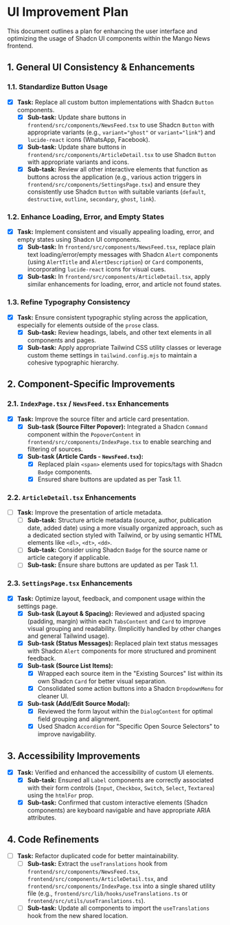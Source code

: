 # UI Improvement Plan

This document outlines a plan for enhancing the user interface and optimizing the usage of Shadcn UI components within the Mango News frontend.

## 1. General UI Consistency & Enhancements

### 1.1. Standardize Button Usage
- [x] **Task:** Replace all custom button implementations with Shadcn `Button` components.
  - [x] **Sub-task:** Update share buttons in `frontend/src/components/NewsFeed.tsx` to use Shadcn `Button` with appropriate variants (e.g., `variant="ghost"` or `variant="link"`) and `lucide-react` icons (WhatsApp, Facebook).
  - [x] **Sub-task:** Update share buttons in `frontend/src/components/ArticleDetail.tsx` to use Shadcn `Button` with appropriate variants and icons.
  - [x] **Sub-task:** Review all other interactive elements that function as buttons across the application (e.g., various action triggers in `frontend/src/components/SettingsPage.tsx`) and ensure they consistently use Shadcn `Button` with suitable variants (`default`, `destructive`, `outline`, `secondary`, `ghost`, `link`).

### 1.2. Enhance Loading, Error, and Empty States
- [x] **Task:** Implement consistent and visually appealing loading, error, and empty states using Shadcn UI components.
  - [x] **Sub-task:** In `frontend/src/components/NewsFeed.tsx`, replace plain text loading/error/empty messages with Shadcn `Alert` components (using `AlertTitle` and `AlertDescription`) or `Card` components, incorporating `lucide-react` icons for visual cues.
  - [x] **Sub-task:** In `frontend/src/components/ArticleDetail.tsx`, apply similar enhancements for loading, error, and article not found states.

### 1.3. Refine Typography Consistency
- [x] **Task:** Ensure consistent typographic styling across the application, especially for elements outside of the `prose` class.
  - [x] **Sub-task:** Review headings, labels, and other text elements in all components and pages.
  - [x] **Sub-task:** Apply appropriate Tailwind CSS utility classes or leverage custom theme settings in `tailwind.config.mjs` to maintain a cohesive typographic hierarchy.

## 2. Component-Specific Improvements

### 2.1. `IndexPage.tsx` / `NewsFeed.tsx` Enhancements
- [x] **Task:** Improve the source filter and article card presentation.
  - [x] **Sub-task (Source Filter Popover):** Integrated a Shadcn `Command` component within the `PopoverContent` in `frontend/src/components/IndexPage.tsx` to enable searching and filtering of sources.
  - [x] **Sub-task (Article Cards - `NewsFeed.tsx`):**
    - [x] Replaced plain `<span>` elements used for topics/tags with Shadcn `Badge` components.
    - [x] Ensured share buttons are updated as per Task 1.1.

### 2.2. `ArticleDetail.tsx` Enhancements
- [ ] **Task:** Improve the presentation of article metadata.
  - [ ] **Sub-task:** Structure article metadata (source, author, publication date, added date) using a more visually organized approach, such as a dedicated section styled with Tailwind, or by using semantic HTML elements like `<dl>`, `<dt>`, `<dd>`.
  - [ ] **Sub-task:** Consider using Shadcn `Badge` for the source name or article category if applicable.
  - [ ] **Sub-task:** Ensure share buttons are updated as per Task 1.1.

### 2.3. `SettingsPage.tsx` Enhancements
- [x] **Task:** Optimize layout, feedback, and component usage within the settings page.
  - [x] **Sub-task (Layout & Spacing):** Reviewed and adjusted spacing (padding, margin) within each `TabsContent` and `Card` to improve visual grouping and readability. (Implicitly handled by other changes and general Tailwind usage).
  - [x] **Sub-task (Status Messages):** Replaced plain text status messages with Shadcn `Alert` components for more structured and prominent feedback.
  - [x] **Sub-task (Source List Items):**
    - [x] Wrapped each source item in the "Existing Sources" list within its own Shadcn `Card` for better visual separation.
    - [x] Consolidated some action buttons into a Shadcn `DropdownMenu` for cleaner UI.
  - [x] **Sub-task (Add/Edit Source Modal):**
    - [x] Reviewed the form layout within the `DialogContent` for optimal field grouping and alignment.
    - [x] Used Shadcn `Accordion` for "Specific Open Source Selectors" to improve navigability.

## 3. Accessibility Improvements

- [x] **Task:** Verified and enhanced the accessibility of custom UI elements.
  - [x] **Sub-task:** Ensured all `Label` components are correctly associated with their form controls (`Input`, `Checkbox`, `Switch`, `Select`, `Textarea`) using the `htmlFor` prop.
  - [x] **Sub-task:** Confirmed that custom interactive elements (Shadcn components) are keyboard navigable and have appropriate ARIA attributes.

## 4. Code Refinements

- [ ] **Task:** Refactor duplicated code for better maintainability.
  - [ ] **Sub-task:** Extract the `useTranslations` hook from `frontend/src/components/NewsFeed.tsx`, `frontend/src/components/ArticleDetail.tsx`, and `frontend/src/components/IndexPage.tsx` into a single shared utility file (e.g., `frontend/src/lib/hooks/useTranslations.ts` or `frontend/src/utils/useTranslations.ts`).
  - [ ] **Sub-task:** Update all components to import the `useTranslations` hook from the new shared location.
